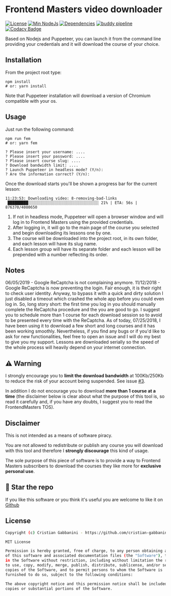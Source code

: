 # Frontend Masters video downloader

[![License][licence-badge]](#license)
[![Min NodeJs][node-badge]][node]
[![Dependencies][dependencies-badge]][dependencies-list]
[![buddy pipeline][buddy-badge]][buddy-pipeline]
[![Codacy Badge][codacy-badge]][codacy-url]

Based on Nodejs and Puppeteer, you can launch it from the command line providing your credentials and it will download the course of your choice.

## Installation

From the project root type:

```
npm install
# or: yarn install
```

Note that Puppeteer installation will download a version of Chromium compatible with your os.

## Usage

Just run the following command:

```
npm run fem
# or: yarn fem

? Please insert your username: ....
? Please insert your password: ....
? Please insert course slug: ....
? Download bandwidth limit: ....
? Launch Puppeteer in headless mode? (Y/n):
? Are the information correct? (Y/n):
```

Once the download starts you'll be shown a progress bar for the current lesson:

```
11:23:53: Downloading video: 8-removing-bad-links
 █████████░░░░░░░░░░░░░░░░░░░░░░░░░░░░░░░ 21% | ETA: 56s | 876370/4080650
```

1.  If not in headless mode, Puppeteer will open a browser window and will log in to Frontend Masters using the provided credentials.
2.  After logging in, it will go to the main page of the course you selected and begin downloading its lessons one by one.
3.  The course will be downloaded into the project root, in its own folder, and each lesson will have its slug name.
4.  Each lesson group will have its separate folder and each lesson will be prepended with a number reflecting its order.

## Notes

06/05/2019 - Google ReCaptcha is not complaining anymore.
11/12/2018 - Google ReCaptcha is now preventing the login. Fair enough, it is their right to check user identity. Anyway, to bypass it with a quick and dirty solution I just disabled a timeout which crashed the whole app before you could even log in. So, long story short: the first time you log in you should manually complete the ReCaptcha procedure and the you are good to go. I suggest you to schedule more than 1 course for each download session so to avoid to be presented every time with the ReCaptcha.
As of today, 07/25/2018, I have been using it to download a few short and long courses and it has been working smoothly.
Nevertheless, if you find any bugs or if you'd like to ask for new functionalities, feel free to open an issue and I will do my best to give you my support.
Lessons are downloaded serially so the speed of the whole process will heavily depend on your internet connection.

## ⚠ Warning

I strongly encourage you to **limit the download bandwidth** at 100Kb/250Kb to reduce the risk of your account being suspended. See issue [#3](https://github.com/cristian-gabbanini/fem-downloader/issues/3).

In addition I do not encourage you to download **more than 1 course at a time** (the disclaimer below is clear about what the purpose of this tool is, so read it carefully and, if you have any doubts, I suggest you to read the FrontendMasters TOS).

## Disclaimer

This is not intended as a means of software piracy.

You are not allowed to redistribute or publish any course you will download with this tool and therefore I **strongly discourage**
this kind of usage.

The sole purpose of this piece of software is to provide a way to Frontend Masters subscribers to download the courses they like more for **exclusive personal use**.

## 🌟 Star the repo

If you like this software or you think it's useful you are welcome to like it on [Github](https://github.com/cristian-gabbanini/fem-downloader)

## License

```bash
Copyright (c) Cristian Gabbanini - https://github.com/cristian-gabbanini

MIT License

Permission is hereby granted, free of charge, to any person obtaining a copy
of this software and associated documentation files (the "Software"), to deal
in the Software without restriction, including without limitation the rights
to use, copy, modify, merge, publish, distribute, sublicense, and/or sell
copies of the Software, and to permit persons to whom the Software is
furnished to do so, subject to the following conditions:

The above copyright notice and this permission notice shall be included in all
copies or substantial portions of the Software.
```

[licence-badge]: https://img.shields.io/badge/licence-MIT-yellowgreen.svg
[node-badge]: https://img.shields.io/badge/node-%3E%3D%208.0.0-brightgreen.svg
[node]: https://nodejs.org/en/
[dependencies-badge]: https://david-dm.org/cristian-gabbanini/fem-downloader.svg
[dependencies-list]: https://david-dm.org/cristian-gabbanini/fem-downloader
[buddy-badge]: https://app.buddy.works/cristiangabbanini/fem-downloader/pipelines/pipeline/187504/badge.svg?token=6e28f37dda78c47b32e6142a0d1431bc15100963789a2ae7ceb97f02e61f7ee6
[buddy-pipeline]: https://app.buddy.works/cristiangabbanini/fem-downloader/pipelines/pipeline/187504
[codacy-badge]: https://api.codacy.com/project/badge/Grade/e52f1ff64e934b7d9896fe8edbf3bdfc
[codacy-url]: https://www.codacy.com/app/cristian-gabbanini/fem-downloader?utm_source=github.com&utm_medium=referral&utm_content=cristian-gabbanini/fem-downloader&utm_campaign=Badge_Grade
